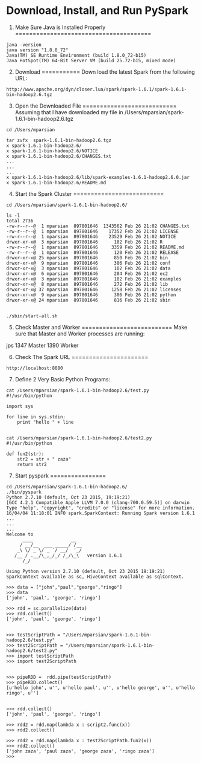Download, Install, and Run PySpark
==================================

1. Make Sure Java is Installed Properly
=======================================
````
java -version
java version "1.8.0_72"
Java(TM) SE Runtime Environment (build 1.8.0_72-b15)
Java HotSpot(TM) 64-Bit Server VM (build 25.72-b15, mixed mode)
````

2. Download 
===========
Down load the latest Spark from the following URL:
````
http://www.apache.org/dyn/closer.lua/spark/spark-1.6.1/spark-1.6.1-bin-hadoop2.6.tgz
````

3. Open the Downloaded File
===========================
Assuming that I have downloaded my file in /Users/mparsian/spark-1.6.1-bin-hadoop2.6.tgz

````
cd /Users/mparsian

tar zvfx  spark-1.6.1-bin-hadoop2.6.tgz
x spark-1.6.1-bin-hadoop2.6/
x spark-1.6.1-bin-hadoop2.6/NOTICE
x spark-1.6.1-bin-hadoop2.6/CHANGES.txt
...
...
...
x spark-1.6.1-bin-hadoop2.6/lib/spark-examples-1.6.1-hadoop2.6.0.jar
x spark-1.6.1-bin-hadoop2.6/README.md
````

4. Start the Spark Cluster
==========================
````
cd /Users/mparsian/spark-1.6.1-bin-hadoop2.6/

ls -l
total 2736
-rw-r--r--@  1 mparsian  897801646  1343562 Feb 26 21:02 CHANGES.txt
-rw-r--r--@  1 mparsian  897801646    17352 Feb 26 21:02 LICENSE
-rw-r--r--@  1 mparsian  897801646    23529 Feb 26 21:02 NOTICE
drwxr-xr-x@  3 mparsian  897801646      102 Feb 26 21:02 R
-rw-r--r--@  1 mparsian  897801646     3359 Feb 26 21:02 README.md
-rw-r--r--@  1 mparsian  897801646      120 Feb 26 21:02 RELEASE
drwxr-xr-x@ 25 mparsian  897801646      850 Feb 26 21:02 bin
drwxr-xr-x@  9 mparsian  897801646      306 Feb 26 21:02 conf
drwxr-xr-x@  3 mparsian  897801646      102 Feb 26 21:02 data
drwxr-xr-x@  6 mparsian  897801646      204 Feb 26 21:02 ec2
drwxr-xr-x@  3 mparsian  897801646      102 Feb 26 21:02 examples
drwxr-xr-x@  8 mparsian  897801646      272 Feb 26 21:02 lib
drwxr-xr-x@ 37 mparsian  897801646     1258 Feb 26 21:02 licenses
drwxr-xr-x@  9 mparsian  897801646      306 Feb 26 21:02 python
drwxr-xr-x@ 24 mparsian  897801646      816 Feb 26 21:02 sbin


./sbin/start-all.sh
````

5. Check Master and Worker
==========================
Make sure that Master and Worker processes are running:

jps
1347 Master
1390 Worker

6. Check The Spark URL
======================
````
http://localhost:8080
````

7. Define 2 Very Basic Python Programs:
````
cat /Users/mparsian/spark-1.6.1-bin-hadoop2.6/test.py
#!/usr/bin/python

import sys

for line in sys.stdin:
	print "hello " + line
	
	
cat /Users/mparsian/spark-1.6.1-bin-hadoop2.6/test2.py
#!/usr/bin/python

def fun2(str):
	str2 = str + " zaza"
	return str2

````

7. Start pyspark
================
````
cd /Users/mparsian/spark-1.6.1-bin-hadoop2.6/
./bin/pyspark
Python 2.7.10 (default, Oct 23 2015, 19:19:21)
[GCC 4.2.1 Compatible Apple LLVM 7.0.0 (clang-700.0.59.5)] on darwin
Type "help", "copyright", "credits" or "license" for more information.
16/04/04 11:18:01 INFO spark.SparkContext: Running Spark version 1.6.1
...
...
...
Welcome to
      ____              __
     / __/__  ___ _____/ /__
    _\ \/ _ \/ _ `/ __/  '_/
   /__ / .__/\_,_/_/ /_/\_\   version 1.6.1
      /_/

Using Python version 2.7.10 (default, Oct 23 2015 19:19:21)
SparkContext available as sc, HiveContext available as sqlContext.

>>> data = ["john","paul","george","ringo"]
>>> data
['john', 'paul', 'george', 'ringo']

>>> rdd = sc.parallelize(data)
>>> rdd.collect()
['john', 'paul', 'george', 'ringo']


>>> testScriptPath = "/Users/mparsian/spark-1.6.1-bin-hadoop2.6/test.py"
>>> test2ScriptPath = "/Users/mparsian/spark-1.6.1-bin-hadoop2.6/test2.py"
>>> import testScriptPath
>>> import test2ScriptPath


>>> pipeRDD =  rdd.pipe(testScriptPath)
>>> pipeRDD.collect()
[u'hello john', u'', u'hello paul', u'', u'hello george', u'', u'hello ringo', u'']


>>> rdd.collect()
['john', 'paul', 'george', 'ringo']

>>> rdd2 = rdd.map(lambda x : script2.func(x))
>>> rdd2.collect()

>>> rdd2 = rdd.map(lambda x : test2ScriptPath.fun2(x))
>>> rdd2.collect()
['john zaza', 'paul zaza', 'george zaza', 'ringo zaza']
>>>
````
